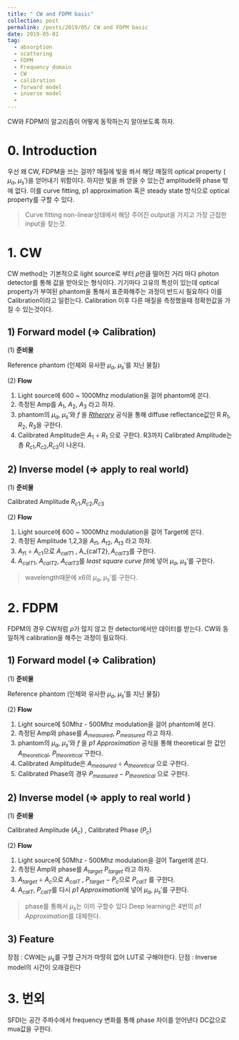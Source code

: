 ```yaml
---
title: " CW and FDPM basic"
collection: post
permalink: /posts/2019/05/ CW and FDPM basic
date: 2019-05-01
tag:
  - absorption
  - scattering
  - FDPM
  - Frequency domain
  - CW
  - calibration
  - forward model
  - inverse model
  - 
---
```

CW와 FDPM의 알고리즘이 어떻게 동작하는지 알아보도록 하자.

# 0. Introduction
우선 왜 CW, FDPM을 쓰는 걸까? 
매질에 빛을 쏴서 해당 매질의 optical property ( $\mu_a$,  $\mu_s'$)을 얻어내기 위함이다.
하지만 빛을 쏴 얻을 수 있는건 amplitude와 phase 밖에 없다.
이를 curve fitting, p1 approximation 혹은 steady state 방식으로
optical property를 구할 수 있다.
> Curve fitting
> non-linear상태에서 해당 주어진 output을 가지고 가장 근접한 input을 찾는것.

# 1. CW
CW method는 기본적으로 light source로 부터 $\rho$만큼 떨어진 거리 마다 photon detector를 통해 값을 받아오는 형식이다.
기기마다 고유의 특성이 있는데 optical property가 부여된 phantom을 통해서 표준화해주는 과정이 반드시 필요하다 이를 Calibration이라고 일컫는다.
Calibration 이후 다른 매질을 측정했을때 정확한값을 가질 수 있는것이다.

## 1) Forward model (=> Calibration)
(1) **준비물** 

Reference phantom (인체와 유사한 $\mu_a$, $\mu_s'$를 지닌 물질)

(2) **Flow**
1. Light source에 600 ~ 1000Mhz modulation을 걸어 phantom에 쏜다.
2. 측정된 Amp를  $A_1$, $A_2$, $A_3$ 라고 하자.
3. phantom의  $\mu_a$, $\mu_s'$와 $f$ 을 [*Rtherory*](https://www.spiedigitallibrary.org/journalArticle/Download?fullDOI=10.1117%2F1.3523616) 공식을 통해  diffuse reflectance값인  R $R_1$, $R_2$, $R_3$을 구한다. 
4. Calibrated Amplitude은 $A_{1}$ $\div$ $R_{1}$ 으로 구한다.
R3까지 Calibrated Amplitude는 총 $R_{c1}$,$R_{c2}$,$R_{c3}$이 나온다.

## 2) Inverse model (=> apply to real world)
(1) **준비물**

Calibrated Amplitude  $R_{c1}$,$R_{c2}$,$R_{c3}$

(2) **Flow**
1. Light source에 600 ~ 1000Mhz modulation을 걸어 Target에 쏜다.
2. 측정된  Amplitude 1,2,3을  $A_{t1}$, $A_{t2}$, $A_{t3}$ 라고 하자.
3. $A_{t1}$ $\div$ $A_{c1}$으로 $A_{calT1}$ ,  A_{calT2}$, A_{calT3}$를 구한다.
4. $A_{calT1}$, $A_{calT2}$, $A_{calT3}$를 *least square curve fit*에 넣어 $\mu_a$, $\mu_s'$를 구한다.
> wavelength때문에 x6의 $\mu_a$, $\mu_s'$를 구한다.

# 2. FDPM

FDPM의 경우 CW처럼 $\rho$가 많지 않고 한 detector에서만 데이터를 받는다. CW와 동일하게 calibration을 해주는 과정이 필요하다.

## 1) Forward model (=> Calibration)
(1) **준비물** 

 Reference phantom (인체와 유사한 $\mu_a$, $\mu_s'$를 지닌 물질)

(2) **Flow**
1. Light source에 50Mhz - 500Mhz modulation을 걸어 phantom에 쏜다.
2. 측정된  Amp와 phase를 $A_{measured}$, $P_{measured}$ 라고 하자.
3. phantom의  $\mu_a$, $\mu_s'$와 $f$ 을 *p1 Approximation* 공식을 통해  theoretical 한 값인 $A_{theoretical}$, $P_{theoretical}$ 구한다. 
4. Calibrated Amplitude은 $A_{measured}$ $\div$ $A_{theoretical}$ 으로 구한다.
5. Calibrated Phase의 경우 $P_{measured}$ $-$ $P_{theoretical}$ 으로 구한다.

## 2) Inverse model (=> apply to real world )

(1) **준비물**

Calibrated Amplitude ($A_{c}$) ,  Calibrated Phase ($P_{c}$) 

(2) **Flow**
1. Light source에 50Mhz - 500Mhz modulation을 걸어 Target에 쏜다.
2. 측정된  Amp와 phase를 $A_{target}$ $P_{target}$ 라고 하자.
3. $A_{target}$ $\div$ $A_{c}$으로 $A_{calT}$ , 
$P_{target}$ $-$ $P_{c}$으로 $P_{calT}$ 를 구한다.
4. $A_{calT}$, $P_{calT}$를 다시 *p1 Approximation*에 넣어 $\mu_a$, $\mu_s'$를 구한다.
> phase를 통해서 $\mu_s$는 이미 구할수 있다
> Deep learning은 4번의 *p1 Approximation*를 대체한다.

## 3) Feature

장점 : CW에는 $\mu_s$를 구할 근거가 마땅히 없어 LUT로 구해야한다.
단점 : Inverse model의 시간이 오래걸린다

# 3. 번외

SFDI는 공간 주파수에서 frequency 변화를 통해 phase 차이를 얻어낸다
DC값으로 mua값을 구한다.


<!--stackedit_data:
eyJoaXN0b3J5IjpbOTk1NTU5ODk4LDE2NDcwMDY2MzYsLTExOT
UwOTMzODEsMTk1NzA0ODEyMCwtOTk2MDcwNjY1XX0=
-->